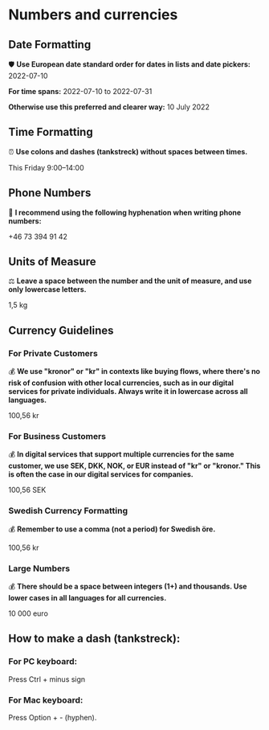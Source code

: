 # Numbers and currencies

## Date Formatting

🛡️ **Use European date standard order for dates in lists and date pickers:** 2022-07-10

**For time spans:** 2022-07-10 to 2022-07-31

**Otherwise use this preferred and clearer way:** 10 July 2022

## Time Formatting

⏰ **Use colons and dashes (tankstreck) without spaces between times.**

This Friday 9:00–14:00

## Phone Numbers

📱 **I recommend using the following hyphenation when writing phone numbers:**

+46 73 394 91 42

## Units of Measure

⚖️ **Leave a space between the number and the unit of measure, and use only lowercase letters.**

1,5 kg

## Currency Guidelines

### For Private Customers

💰 **We use "kronor" or "kr" in contexts like buying flows, where there's no risk of confusion with other local currencies, such as in our digital services for private individuals. Always write it in lowercase across all languages.**

100,56 kr

### For Business Customers

💰 **In digital services that support multiple currencies for the same customer, we use SEK, DKK, NOK, or EUR instead of "kr" or "kronor." This is often the case in our digital services for companies.**

100,56 SEK

### Swedish Currency Formatting

💰 **Remember to use a comma (not a period) for Swedish öre.**

100,56 kr

### Large Numbers

💰 **There should be a space between integers (1+) and thousands. Use lower cases in all languages for all currencies.**

10 000 euro

## How to make a dash (tankstreck):

### For PC keyboard:
Press Ctrl + minus sign

### For Mac keyboard:
Press Option + - (hyphen).